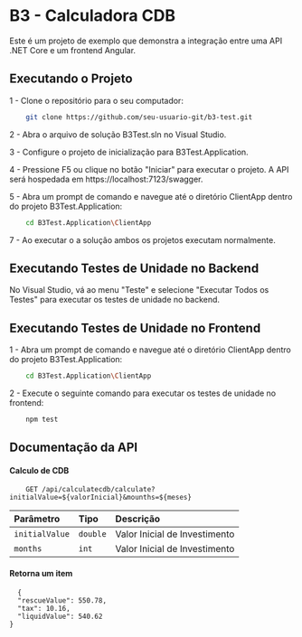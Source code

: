 # B3 - Calculadora CDB

Este é um projeto de exemplo que demonstra a integração entre uma API .NET Core e um frontend Angular.

## Executando o Projeto

1 - Clone o repositório para o seu computador:

```bash
    git clone https://github.com/seu-usuario-git/b3-test.git
```

2 - Abra o arquivo de solução B3Test.sln no Visual Studio.

3 - Configure o projeto de inicialização para B3Test.Application.

4 - Pressione F5 ou clique no botão "Iniciar" para executar o projeto. A API será hospedada em https://localhost:7123/swagger.

5 - Abra um prompt de comando e navegue até o diretório ClientApp dentro do projeto B3Test.Application:

```bash
    cd B3Test.Application\ClientApp
```

7 - Ao executar o a solução ambos os projetos executam normalmente.

## Executando Testes de Unidade no Backend

No Visual Studio, vá ao menu "Teste" e selecione "Executar Todos os Testes" para executar os testes de unidade no backend.

## Executando Testes de Unidade no Frontend

1 - Abra um prompt de comando e navegue até o diretório ClientApp dentro do projeto B3Test.Application:

```bash
    cd B3Test.Application\ClientApp
```

2 - Execute o seguinte comando para executar os testes de unidade no frontend:

```bash
    npm test
```

## Documentação da API

#### Calculo de CDB

```http
    GET /api/calculatecdb/calculate?initialValue=${valorInicial}&mounths=${meses}
```

| Parâmetro   | Tipo       | Descrição                           |
| :---------- | :--------- | :---------------------------------- |
| `initialValue` | `double` | Valor Inicial de Investimento |
| `months` | `int` | Valor Inicial de Investimento |

#### Retorna um item

```http
  {
  "rescueValue": 550.78,
  "tax": 10.16,
  "liquidValue": 540.62
}
```
